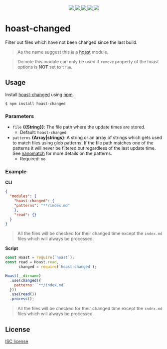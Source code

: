 <div align="center">
  <a title="Version master branch" href="https://github.com/hoast/hoast-changed#readme" target="_blank" rel="noopener">
    <img src="https://img.shields.io/github/package-json/v/hoast/hoast-changed.svg?label=master&style=flat-square"/>
  </a>
  <a title="Version npm package" href="https://npmjs.com/package/hoast-changed" target="_blank" rel="noopener">
    <img src="https://img.shields.io/npm/v/hoast-changed.svg?label=npm&style=flat-square"/>
  </a>
  <a title="License agreement" href="https://github.com/hoast/hoast-changed/blob/master/LICENSE" target="_blank" rel="noopener">
    <img src="https://img.shields.io/github/license/hoast/hoast-changed.svg?style=flat-square"/>
  </a>
  <a title="Travis-ci build statis" href="https://travis-ci.org/hoast/hoast-changed" target="_blank" rel="noopener">
    <img src="https://img.shields.io/travis-ci/hoast/hoast-changed.svg?branch=master&style=flat-square"/>
  </a>
  <a title="Open issues on GitHub" href="https://github.com/hoast/hoast-changed/issues" target="_blank" rel="noopener">
    <img src="https://img.shields.io/github/issues/hoast/hoast-changed.svg?style=flat-square"/>
  </a>
</div>

# hoast-changed

Filter out files which have not been changed since the last build.

> As the name suggest this is a [hoast](https://github.com/hoast/hoast#readme) module.

> Do note this module can only be used if `remove` property of the hoast options is **NOT** set to `true`.

## Usage

Install [hoast-changed](https://npmjs.com/package/hoast-changed) using [npm](https://npmjs.com).

```
$ npm install hoast-changed
```

### Parameters

* `file` **{{String}}**: The file path where the update times are stored.
	* Default: `hoast-changed`
* `patterns` **{Array|strings}**: A string or an array of strings which gets used to match files using glob patterns. If the file path matches one of the patterns it will never be filtered out regardless of the last update time. See [nanomatch](https://github.com/micromatch/nanomatch#readme) for more details on the patterns.
	* Required: `no`

### Example

**CLI**

```json
{
  "modules": {
	"hoast-changed": {
    "patterns": "**/index.md"
	},
	"read": {}
  }
}
```

> All the files will be checked for their changed time except the `index.md` files which will always be processed.

**Script**

```javascript
const Hoast = require(`hoast`);
const read = Hoast.read,
      changed = require(`hoast-changed`);

Hoast(__dirname)
  .use(changed({
    patterns: `**/index.md`
  }))
  .use(read())
  .process();
```

> All the files will be checked for their changed time except the `index.md` files which will always be processed.

## License

[ISC license](https://github.com/hoast/hoast-changed/blob/master/LICENSE)